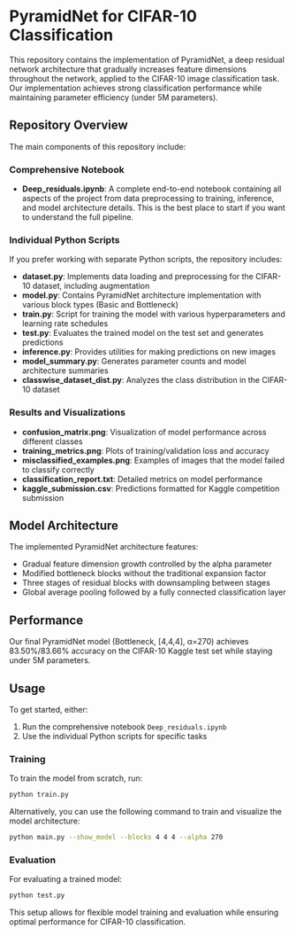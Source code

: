 # PyramidNet for CIFAR-10 Classification

This repository contains the implementation of PyramidNet, a deep residual network architecture that gradually increases feature dimensions throughout the network, applied to the CIFAR-10 image classification task. Our implementation achieves strong classification performance while maintaining parameter efficiency (under 5M parameters).

## Repository Overview

The main components of this repository include:

### Comprehensive Notebook
- **Deep_residuals.ipynb**: A complete end-to-end notebook containing all aspects of the project from data preprocessing to training, inference, and model architecture details. This is the best place to start if you want to understand the full pipeline.

### Individual Python Scripts
If you prefer working with separate Python scripts, the repository includes:

- **dataset.py**: Implements data loading and preprocessing for the CIFAR-10 dataset, including augmentation
- **model.py**: Contains PyramidNet architecture implementation with various block types (Basic and Bottleneck)
- **train.py**: Script for training the model with various hyperparameters and learning rate schedules
- **test.py**: Evaluates the trained model on the test set and generates predictions
- **inference.py**: Provides utilities for making predictions on new images
- **model_summary.py**: Generates parameter counts and model architecture summaries
- **classwise_dataset_dist.py**: Analyzes the class distribution in the CIFAR-10 dataset

### Results and Visualizations
- **confusion_matrix.png**: Visualization of model performance across different classes
- **training_metrics.png**: Plots of training/validation loss and accuracy
- **misclassified_examples.png**: Examples of images that the model failed to classify correctly
- **classification_report.txt**: Detailed metrics on model performance
- **kaggle_submission.csv**: Predictions formatted for Kaggle competition submission

## Model Architecture

The implemented PyramidNet architecture features:
- Gradual feature dimension growth controlled by the alpha parameter
- Modified bottleneck blocks without the traditional expansion factor
- Three stages of residual blocks with downsampling between stages
- Global average pooling followed by a fully connected classification layer

## Performance

Our final PyramidNet model (Bottleneck, [4,4,4], α=270) achieves 83.50%/83.66% accuracy on the CIFAR-10 Kaggle test set while staying under 5M parameters.

## Usage

To get started, either:
1. Run the comprehensive notebook `Deep_residuals.ipynb`
2. Use the individual Python scripts for specific tasks

### Training

To train the model from scratch, run:

```bash
python train.py
```

Alternatively, you can use the following command to train and visualize the model architecture:

```bash
python main.py --show_model --blocks 4 4 4 --alpha 270
```

### Evaluation

For evaluating a trained model:

```bash
python test.py
```

This setup allows for flexible model training and evaluation while ensuring optimal performance for CIFAR-10 classification.
